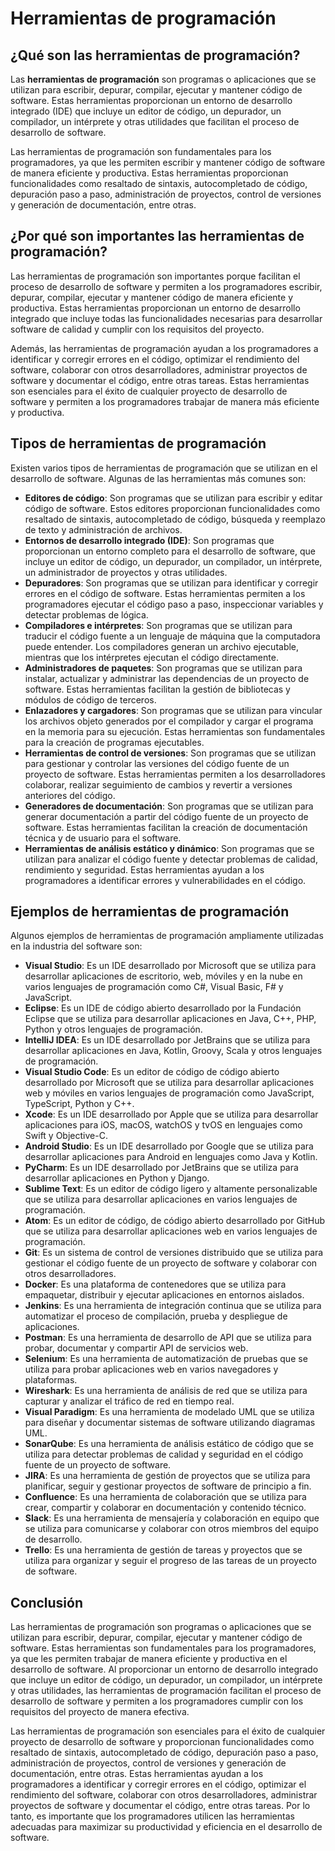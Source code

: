 # Herramientas de programación

## ¿Qué son las herramientas de programación?

Las **herramientas de programación** son programas o aplicaciones que se utilizan para escribir, depurar, compilar,
ejecutar y mantener código de software. Estas herramientas proporcionan un entorno de desarrollo integrado (IDE) que
incluye un editor de código, un depurador, un compilador, un intérprete y otras utilidades que facilitan el proceso de
desarrollo de software.

Las herramientas de programación son fundamentales para los programadores, ya que les permiten escribir y mantener
código de software de manera eficiente y productiva. Estas herramientas proporcionan funcionalidades como resaltado de
sintaxis, autocompletado de código, depuración paso a paso, administración de proyectos, control de versiones y
generación de documentación, entre otras.

## ¿Por qué son importantes las herramientas de programación?

Las herramientas de programación son importantes porque facilitan el proceso de desarrollo de software y permiten a los
programadores escribir, depurar, compilar, ejecutar y mantener código de manera eficiente y productiva. Estas
herramientas proporcionan un entorno de desarrollo integrado que incluye todas las funcionalidades necesarias para
desarrollar software de calidad y cumplir con los requisitos del proyecto.

Además, las herramientas de programación ayudan a los programadores a identificar y corregir errores en el código,
optimizar el rendimiento del software, colaborar con otros desarrolladores, administrar proyectos de software y
documentar el código, entre otras tareas. Estas herramientas son esenciales para el éxito de cualquier proyecto de
desarrollo de software y permiten a los programadores trabajar de manera más eficiente y productiva.

## Tipos de herramientas de programación

Existen varios tipos de herramientas de programación que se utilizan en el desarrollo de software. Algunas de las
herramientas más comunes son:

- **Editores de código**: Son programas que se utilizan para escribir y editar código de software. Estos editores
  proporcionan funcionalidades como resaltado de sintaxis, autocompletado de código, búsqueda y reemplazo de texto y
  administración de archivos.
- **Entornos de desarrollo integrado (IDE)**: Son programas que proporcionan un entorno completo para el desarrollo de
  software, que incluye un editor de código, un depurador, un compilador, un intérprete, un administrador de proyectos y
  otras utilidades.
- **Depuradores**: Son programas que se utilizan para identificar y corregir errores en el código de software. Estas
  herramientas permiten a los programadores ejecutar el código paso a paso, inspeccionar variables y detectar problemas
  de lógica.
- **Compiladores e intérpretes**: Son programas que se utilizan para traducir el código fuente a un lenguaje de máquina
  que la computadora puede entender. Los compiladores generan un archivo ejecutable, mientras que los intérpretes
  ejecutan el código directamente.
- **Administradores de paquetes**: Son programas que se utilizan para instalar, actualizar y administrar las
  dependencias de un proyecto de software. Estas herramientas facilitan la gestión de bibliotecas y módulos de código de
  terceros.
- **Enlazadores y cargadores**: Son programas que se utilizan para vincular los archivos objeto generados por el
  compilador y cargar el programa en la memoria para su ejecución. Estas herramientas son fundamentales para la creación
  de programas ejecutables.
- **Herramientas de control de versiones**: Son programas que se utilizan para gestionar y controlar las versiones del
  código fuente de un proyecto de software. Estas herramientas permiten a los desarrolladores colaborar, realizar
  seguimiento de cambios y revertir a versiones anteriores del código.
- **Generadores de documentación**: Son programas que se utilizan para generar documentación a partir del código fuente
  de un proyecto de software. Estas herramientas facilitan la creación de documentación técnica y de usuario para el
  software.
- **Herramientas de análisis estático y dinámico**: Son programas que se utilizan para analizar el código fuente y
  detectar problemas de calidad, rendimiento y seguridad. Estas herramientas ayudan a los programadores a identificar
  errores y vulnerabilidades en el código.

## Ejemplos de herramientas de programación

Algunos ejemplos de herramientas de programación ampliamente utilizadas en la industria del software son:

- **Visual Studio**: Es un IDE desarrollado por Microsoft que se utiliza para desarrollar aplicaciones de escritorio,
  web, móviles y en la nube en varios lenguajes de programación como C#, Visual Basic, F# y JavaScript.
- **Eclipse**: Es un IDE de código abierto desarrollado por la Fundación Eclipse que se utiliza para desarrollar
  aplicaciones en Java, C++, PHP, Python y otros lenguajes de programación.
- **IntelliJ IDEA**: Es un IDE desarrollado por JetBrains que se utiliza para desarrollar aplicaciones en Java, Kotlin,
  Groovy, Scala y otros lenguajes de programación.
- **Visual Studio Code**: Es un editor de código de código abierto desarrollado por Microsoft que se utiliza para
  desarrollar aplicaciones web y móviles en varios lenguajes de programación como JavaScript, TypeScript, Python y C++.
- **Xcode**: Es un IDE desarrollado por Apple que se utiliza para desarrollar aplicaciones para iOS, macOS, watchOS y
  tvOS en lenguajes como Swift y Objective-C.
- **Android Studio**: Es un IDE desarrollado por Google que se utiliza para desarrollar aplicaciones para Android en
  lenguajes como Java y Kotlin.
- **PyCharm**: Es un IDE desarrollado por JetBrains que se utiliza para desarrollar aplicaciones en Python y Django.
- **Sublime Text**: Es un editor de código ligero y altamente personalizable que se utiliza para desarrollar
  aplicaciones en varios lenguajes de programación.
- **Atom**: Es un editor de código, de código abierto desarrollado por GitHub que se utiliza para desarrollar
  aplicaciones web en varios lenguajes de programación.
- **Git**: Es un sistema de control de versiones distribuido que se utiliza para gestionar el código fuente de un
  proyecto de software y colaborar con otros desarrolladores.
- **Docker**: Es una plataforma de contenedores que se utiliza para empaquetar, distribuir y ejecutar aplicaciones en
  entornos aislados.
- **Jenkins**: Es una herramienta de integración continua que se utiliza para automatizar el proceso de compilación,
  prueba y despliegue de aplicaciones.
- **Postman**: Es una herramienta de desarrollo de API que se utiliza para probar, documentar y compartir API de
  servicios web.
- **Selenium**: Es una herramienta de automatización de pruebas que se utiliza para probar aplicaciones web en varios
  navegadores y plataformas.
- **Wireshark**: Es una herramienta de análisis de red que se utiliza para capturar y analizar el tráfico de red en
  tiempo real.
- **Visual Paradigm**: Es una herramienta de modelado UML que se utiliza para diseñar y documentar sistemas de software
  utilizando diagramas UML.
- **SonarQube**: Es una herramienta de análisis estático de código que se utiliza para detectar problemas de calidad y
  seguridad en el código fuente de un proyecto de software.
- **JIRA**: Es una herramienta de gestión de proyectos que se utiliza para planificar, seguir y gestionar proyectos de
  software de principio a fin.
- **Confluence**: Es una herramienta de colaboración que se utiliza para crear, compartir y colaborar en documentación y
  contenido técnico.
- **Slack**: Es una herramienta de mensajería y colaboración en equipo que se utiliza para comunicarse y colaborar con
  otros miembros del equipo de desarrollo.
- **Trello**: Es una herramienta de gestión de tareas y proyectos que se utiliza para organizar y seguir el progreso de
  las tareas de un proyecto de software.

## Conclusión

Las herramientas de programación son programas o aplicaciones que se utilizan para escribir, depurar, compilar, ejecutar
y mantener código de software. Estas herramientas son fundamentales para los programadores, ya que les permiten trabajar
de manera eficiente y productiva en el desarrollo de software. Al proporcionar un entorno de desarrollo integrado que
incluye un editor de código, un depurador, un compilador, un intérprete y otras utilidades, las herramientas de
programación facilitan el proceso de desarrollo de software y permiten a los programadores cumplir con los requisitos
del proyecto de manera efectiva.

Las herramientas de programación son esenciales para el éxito de cualquier proyecto de desarrollo de software y
proporcionan funcionalidades como resaltado de sintaxis, autocompletado de código, depuración paso a paso,
administración de proyectos, control de versiones y generación de documentación, entre otras. Estas herramientas ayudan
a los programadores a identificar y corregir errores en el código, optimizar el rendimiento del software, colaborar con
otros desarrolladores, administrar proyectos de software y documentar el código, entre otras tareas. Por lo tanto, es
importante que los programadores utilicen las herramientas adecuadas para maximizar su productividad y eficiencia en el
desarrollo de software.
